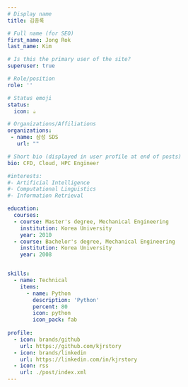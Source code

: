 ```yaml
---
# Display name
title: 김종록

# Full name (for SEO)
first_name: Jong Rok
last_name: Kim

# Is this the primary user of the site?
superuser: true

# Role/position
role: ''

# Status emoji
status:
  icon: ☕️

# Organizations/Affiliations
organizations:
 - name: 삼성 SDS
   url: ""

# Short bio (displayed in user profile at end of posts)
bio: CFD, Cloud, HPC Engineer

#interests:
#- Artificial Intelligence
#- Computational Linguistics
#- Information Retrieval

education:
  courses:
  - course: Master's degree, Mechanical Engineering
    institution: Korea University
    year: 2010
  - course: Bachelor's degree, Mechanical Engineering
    institution: Korea University
    year: 2008


skills:
  - name: Technical
    items:
      - name: Python
        description: 'Python'
        percent: 80
        icon: python
        icon_pack: fab
  
profile:
  - icon: brands/github
    url: https://github.com/kjrstory
  - icon: brands/linkedin
    url: https://linkedin.com/in/kjrstory
  - icon: rss
    url: ./post/index.xml
---
```


